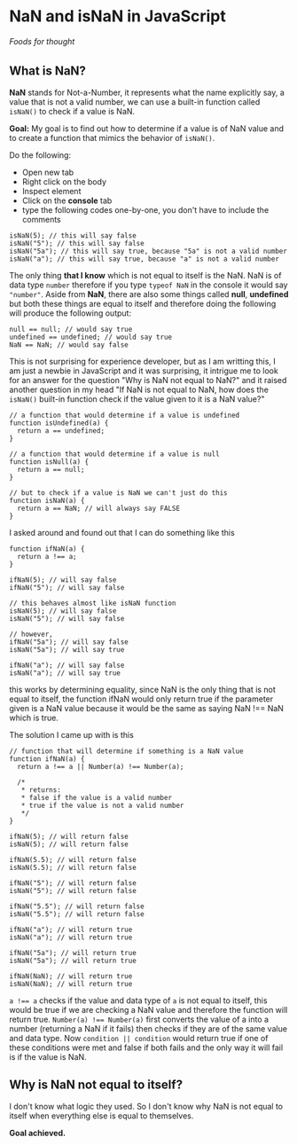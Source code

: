 # NaN and isNaN in JavaScript
###### Foods for thought

## What is NaN?

**NaN** stands for Not-a-Number, it represents what the name explicitly say, a value that is not a valid number, we can use a built-in function called `isNaN()` to check if a value is NaN.

**Goal:** My goal is to find out how to determine if a value is of NaN value and to create a function that mimics the behavior of `isNaN()`.

Do the following:
- Open new tab
- Right click on the body
- Inspect element
- Click on the **console** tab
- type the following codes one-by-one, you don't have to include the comments

```
isNaN(5); // this will say false
isNaN("5"); // this will say false
isNaN("5a"); // this will say true, because "5a" is not a valid number
isNaN("a"); // this will say true, because "a" is not a valid number
```

The only thing **that I know** which is not equal to itself is the NaN. NaN is of data type `number` therefore if you type `typeof NaN` in the console it would say `"number"`. Aside from **NaN**, there are also some things called **null**, **undefined** but both these things are equal to itself and therefore doing the following will produce the following output:

```
null == null; // would say true
undefined == undefined; // would say true
NaN == NaN; // would say false
```

This is not surprising for experience developer, but as I am writting this, I am just a newbie in JavaScript and it was surprising, it intrigue me to look for an answer for the question "Why is NaN not equal to NaN?" and it raised another question in my head "If NaN is not equal to NaN, how does the `isNaN()` built-in function check if the value given to it is a NaN value?"

```
// a function that would determine if a value is undefined
function isUndefined(a) {
  return a == undefined;
}

// a function that would determine if a value is null
function isNull(a) {
  return a == null;
}

// but to check if a value is NaN we can't just do this
function isNaN(a) {
  return a == NaN; // will always say FALSE
}
```

I asked around and found out that I can do something like this

```
function ifNaN(a) {
  return a !== a;
}

ifNaN(5); // will say false
ifNaN("5"); // will say false

// this behaves almost like isNaN function
isNaN(5); // will say false
isNaN("5"); // will say false

// however,
ifNaN("5a"); // will say false
isNaN("5a"); // will say true

ifNaN("a"); // will say false
isNaN("a"); // will say true
```

this works by determining equality, since NaN is the only thing that is not equal to itself, the function ifNaN would only return true if the parameter given is a NaN value because it would be the same as saying NaN !== NaN which is true.

The solution I came up with is this

```
// function that will determine if something is a NaN value
function ifNaN(a) {
  return a !== a || Number(a) !== Number(a);

  /*
   * returns:
   * false if the value is a valid number
   * true if the value is not a valid number
   */
}

ifNaN(5); // will return false
isNaN(5); // will return false

ifNaN(5.5); // will return false
isNaN(5.5); // will return false

ifNaN("5"); // will return false
isNaN("5"); // will return false

ifNaN("5.5"); // will return false
isNaN("5.5"); // will return false

ifNaN("a"); // will return true
isNaN("a"); // will return true

ifNaN("5a"); // will return true
isNaN("5a"); // will return true

ifNaN(NaN); // will return true
isNaN(NaN); // will return true
```

`a !== a` checks if the value and data type of `a` is not equal to itself, this would be true if we are checking a NaN value and therefore the function will return true. `Number(a) !== Number(a)` first converts the value of a into a number (returning a NaN if it fails) then checks if they are of the same value and data type. Now `condition || condition` would return true if one of these conditions were met and false if both fails and the only way it will fail is if the value is NaN.

## Why is NaN not equal to itself?

I don't know what logic they used. So I don't know why NaN is not equal to itself when everything else is equal to themselves.

**Goal achieved.**